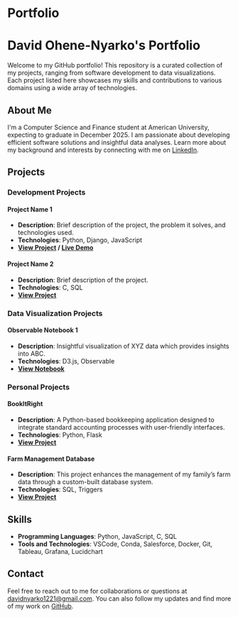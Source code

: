# Portfolio
# David Ohene-Nyarko's Portfolio

Welcome to my GitHub portfolio! This repository is a curated collection of my projects, ranging from software development to data visualizations. Each project listed here showcases my skills and contributions to various domains using a wide array of technologies.

## About Me

I'm a Computer Science and Finance student at American University, expecting to graduate in December 2025. I am passionate about developing efficient software solutions and insightful data analyses. Learn more about my background and interests by connecting with me on [LinkedIn](http://www.linkedin.com/in/david-ohene-nyarko-380007268).

## Projects

### Development Projects

#### Project Name 1
- **Description**: Brief description of the project, the problem it solves, and technologies used.
- **Technologies**: Python, Django, JavaScript
- **[View Project](GitHub_Link) / [Live Demo](Live_Demo_Link)**

#### Project Name 2
- **Description**: Brief description of the project.
- **Technologies**: C, SQL
- **[View Project](GitHub_Link)**

### Data Visualization Projects

#### Observable Notebook 1
- **Description**: Insightful visualization of XYZ data which provides insights into ABC.
- **Technologies**: D3.js, Observable
- **[View Notebook](Observable_Link)**

### Personal Projects

#### BookItRight
- **Description**: A Python-based bookkeeping application designed to integrate standard accounting processes with user-friendly interfaces.
- **Technologies**: Python, Flask
- **[View Project](GitHub_Link)**

#### Farm Management Database
- **Description**: This project enhances the management of my family’s farm data through a custom-built database system.
- **Technologies**: SQL, Triggers
- **[View Project](GitHub_Link)**

## Skills

- **Programming Languages**: Python, JavaScript, C, SQL
- **Tools and Technologies**: VSCode, Conda, Salesforce, Docker, Git, Tableau, Grafana, Lucidchart

## Contact

Feel free to reach out to me for collaborations or questions at [davidnyarko1221@gmail.com](mailto:davidnyarko1221@gmail.com). You can also follow my updates and find more of my work on [GitHub](https://github.com/David-Nyarko).

